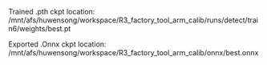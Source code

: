 Trained .pth ckpt location: /mnt/afs/huwensong/workspace/R3_factory_tool_arm_calib/runs/detect/train6/weights/best.pt


Exported .Onnx ckpt location: /mnt/afs/huwensong/workspace/R3_factory_tool_arm_calib/onnx/best.onnx